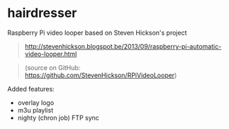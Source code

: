 # hairdresser
Raspberry Pi video looper based on Steven Hickson's project
> http://stevenhickson.blogspot.be/2013/09/raspberry-pi-automatic-video-looper.html

> (source on GitHub: https://github.com/StevenHickson/RPiVideoLooper)

Added features:
- overlay logo
- m3u playlist
- nighty (chron job) FTP sync
